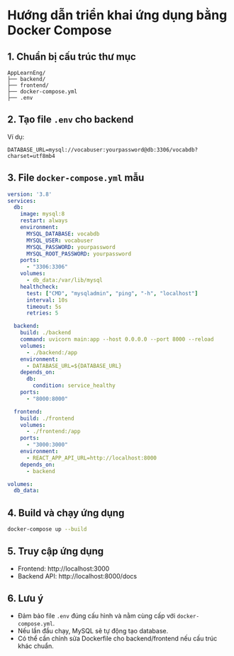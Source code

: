 # Hướng dẫn triển khai ứng dụng bằng Docker Compose

## 1. Chuẩn bị cấu trúc thư mục

```
AppLearnEng/
├── backend/
├── frontend/
├── docker-compose.yml
├── .env
```

## 2. Tạo file `.env` cho backend

Ví dụ:
```
DATABASE_URL=mysql://vocabuser:yourpassword@db:3306/vocabdb?charset=utf8mb4
```

## 3. File `docker-compose.yml` mẫu

```yaml
version: '3.8'
services:
  db:
    image: mysql:8
    restart: always
    environment:
      MYSQL_DATABASE: vocabdb
      MYSQL_USER: vocabuser
      MYSQL_PASSWORD: yourpassword
      MYSQL_ROOT_PASSWORD: yourpassword
    ports:
      - "3306:3306"
    volumes:
      - db_data:/var/lib/mysql
    healthcheck:
      test: ["CMD", "mysqladmin", "ping", "-h", "localhost"]
      interval: 10s
      timeout: 5s
      retries: 5

  backend:
    build: ./backend
    command: uvicorn main:app --host 0.0.0.0 --port 8000 --reload
    volumes:
      - ./backend:/app
    environment:
      - DATABASE_URL=${DATABASE_URL}
    depends_on:
      db:
        condition: service_healthy
    ports:
      - "8000:8000"

  frontend:
    build: ./frontend
    volumes:
      - ./frontend:/app
    ports:
      - "3000:3000"
    environment:
      - REACT_APP_API_URL=http://localhost:8000
    depends_on:
      - backend

volumes:
  db_data:
```

## 4. Build và chạy ứng dụng

```bash
docker-compose up --build
```

## 5. Truy cập ứng dụng
- Frontend: http://localhost:3000
- Backend API: http://localhost:8000/docs

## 6. Lưu ý
- Đảm bảo file `.env` đúng cấu hình và nằm cùng cấp với `docker-compose.yml`.
- Nếu lần đầu chạy, MySQL sẽ tự động tạo database.
- Có thể cần chỉnh sửa Dockerfile cho backend/frontend nếu cấu trúc khác chuẩn. 